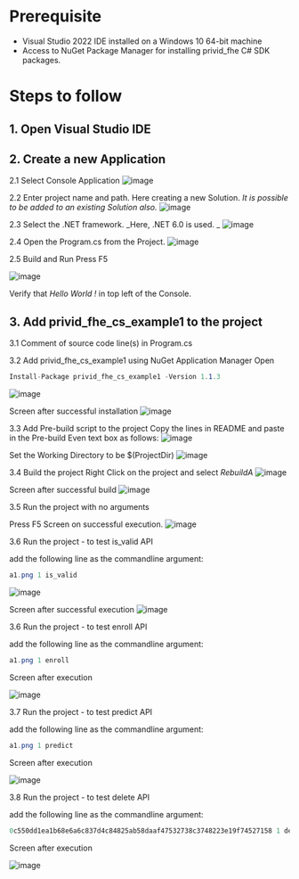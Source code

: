 # Prerequisite
* Visual Studio 2022 IDE installed on a Windows 10 64-bit machine
* Access to NuGet Package Manager for installing privid_fhe C# SDK packages. 

# Steps to follow
## 1. Open Visual Studio IDE
## 2. Create a new Application 
2.1 Select Console Application 
![image](https://user-images.githubusercontent.com/11586902/155999310-f140a497-c5d1-4d73-b1d3-21b1d5ca7f62.png)

2.2 Enter project name and path. Here creating a new Solution. _It is possible to be added to an existing Solution also._ 
![image](https://user-images.githubusercontent.com/11586902/155999448-9214f30e-eae1-40eb-a779-8c3a14540348.png)

2.3 Select the .NET framework. _Here, .NET 6.0 is used. _
![image](https://user-images.githubusercontent.com/11586902/155999776-2bcaf114-65a8-48c6-9ef9-05309e68f8cf.png)

2.4 Open the Program.cs from the Project. 
![image](https://user-images.githubusercontent.com/11586902/156000418-795c682e-552b-4c73-8b44-38aec7cd2af3.png)

2.5 Build and Run
Press F5 

![image](https://user-images.githubusercontent.com/11586902/156000565-c3798ca0-5303-4eae-a08b-cd8e376a6131.png)

Verify that _Hello World !_ in top left of the Console. 

## 3. Add **privid_fhe_cs_example1** to the project

3.1 Comment of source code line(s) in Program.cs

3.2 Add privid_fhe_cs_example1 using NuGet Application Manager 
Open 

``` csharp
Install-Package privid_fhe_cs_example1 -Version 1.1.3
```
![image](https://user-images.githubusercontent.com/11586902/157435857-bb84bd97-8e2b-4631-9e55-76b9ffcaf363.png)

Screen after successful installation 
![image](https://user-images.githubusercontent.com/11586902/157436107-ea6f83af-f980-4b0f-a2fb-a1c92718053c.png)

3.3 Add Pre-build script to the project
Copy the lines in README and paste in the Pre-build Even text box as follows:
![image](https://user-images.githubusercontent.com/11586902/157436267-771101d6-0c54-42c1-b159-90bdd545e043.png)

Set the Working Directory to be $(ProjectDir)
![image](https://user-images.githubusercontent.com/11586902/157436668-4c4bef5f-7458-4bd1-896e-02b4f380c4a7.png)

3.4 Build the project 
Right Click on the project and select _RebuildA_
![image](https://user-images.githubusercontent.com/11586902/157437341-408374fd-d659-4157-a9d9-8ec055ec9e61.png)

Screen after successful build
![image](https://user-images.githubusercontent.com/11586902/157437269-51db9a77-c86e-41e6-b464-123dcb942711.png)

3.5 Run the project with no arguments 

Press F5
Screen on successful execution. 
![image](https://user-images.githubusercontent.com/11586902/157437585-f190c93b-4376-4996-9cf0-7376e034fad2.png)

3.6 Run the project - to test is_valid API

add the following line as the commandline argument:
``` csharp
a1.png 1 is_valid
```
![image](https://user-images.githubusercontent.com/11586902/157438213-a0bd8e34-bf4e-4f7f-bebb-9e3dabdaee68.png)

Screen after successful execution
![image](https://user-images.githubusercontent.com/11586902/157438293-9edcb92a-46eb-4583-8344-9ab4c133df3e.png)

3.6 Run the project - to test enroll API

add the following line as the commandline argument:
``` csharp
a1.png 1 enroll 
```
Screen after execution

![image](https://user-images.githubusercontent.com/11586902/157438517-c3b5345a-571e-4397-9f45-0179f9bc6750.png)

3.7 Run the project - to test predict API

add the following line as the commandline argument:
``` csharp
a1.png 1 predict 
```

Screen after execution

![image](https://user-images.githubusercontent.com/11586902/157438617-d6502419-fb0c-49bb-9553-92f64d47f24b.png)

3.8 Run the project - to test delete API

add the following line as the commandline argument:
``` csharp
0c550dd1ea1b68e6a6c837d4c84825ab58daaf47532738c3748223e19f74527158 1 delete
```

Screen after execution

![image](https://user-images.githubusercontent.com/11586902/157438800-9896f627-cff2-4ac0-a2c4-a4a816f28bc7.png)

